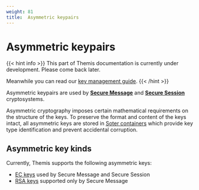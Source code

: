 ```yaml
---
weight: 81
title:  Asymmetric keypairs
---
```


# Asymmetric keypairs

{{< hint info >}}
This part of Themis documentation is currently under development.
Please come back later.

Meanwhile you can read our [key management guide](/themis/crypto-theory/key-management/).
{{< /hint >}}

Asymmetric keypairs are used by [**Secure Message**](../secure-message/)
and [**Secure Session**](../secure-session/) cryptosystems.

Asymmetric cryptography imposes certain mathematical requirements on the structure of the keys.
To preserve the format and content of the keys intact,
all asymmetric keys are stored in [Soter containers](../common/#soter-container)
which provide key type identification and prevent accidental corruption.

## Asymmetric key kinds

Currently, Themis supports the following asymmetric keys:

- [EC keys](ecc/) used by Secure Message and Secure Session
- [RSA keys](rsa/) supported only by Secure Message
